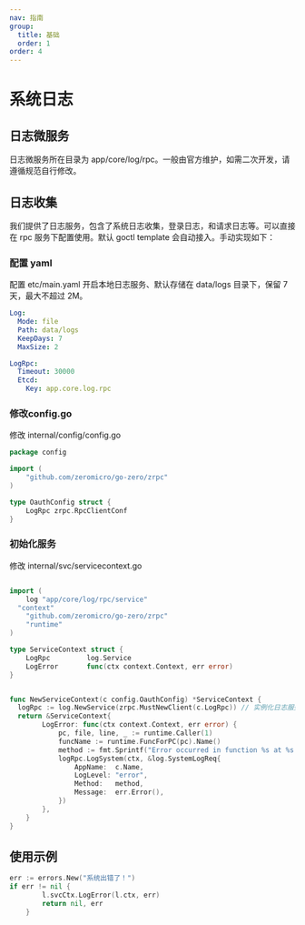 ```yaml
---
nav: 指南
group:
  title: 基础
  order: 1
order: 4
---
```


# 系统日志

## 日志微服务

日志微服务所在目录为 app/core/log/rpc。一般由官方维护，如需二次开发，请遵循规范自行修改。

## 日志收集

我们提供了日志服务，包含了系统日志收集，登录日志，和请求日志等。可以直接在 rpc 服务下配置使用。默认 goctl template 会自动接入。手动实现如下：

### 配置 yaml

配置 etc/main.yaml 开启本地日志服务、默认存储在 data/logs 目录下，保留 7 天，最大不超过 2M。

```yaml
Log:
  Mode: file
  Path: data/logs
  KeepDays: 7
  MaxSize: 2

LogRpc:
  Timeout: 30000
  Etcd:
    Key: app.core.log.rpc
```

### 修改config.go

修改 internal/config/config.go

```go
package config

import (
	"github.com/zeromicro/go-zero/zrpc"
)

type OauthConfig struct {
	LogRpc zrpc.RpcClientConf
}
```

### 初始化服务

修改 internal/svc/servicecontext.go

```go

import (
	log "app/core/log/rpc/service"
  "context"
	"github.com/zeromicro/go-zero/zrpc"
	"runtime"
)

type ServiceContext struct {
	LogRpc         log.Service
	LogError       func(ctx context.Context, err error)
}


func NewServiceContext(c config.OauthConfig) *ServiceContext {
  logRpc := log.NewService(zrpc.MustNewClient(c.LogRpc)) // 实例化日志服务
  return &ServiceContext{
		LogError: func(ctx context.Context, err error) {
			pc, file, line, _ := runtime.Caller(1)
			funcName := runtime.FuncForPC(pc).Name()
			method := fmt.Sprintf("Error occurred in function %s at %s:%d\n", funcName, file, line)
			logRpc.LogSystem(ctx, &log.SystemLogReq{
				AppName:  c.Name,
				LogLevel: "error",
				Method:   method,
				Message:  err.Error(),
			})
		},
	}
}

```

## 使用示例

```go
err := errors.New("系统出错了！")
if err != nil {
		l.svcCtx.LogError(l.ctx, err)
		return nil, err
	}
```
